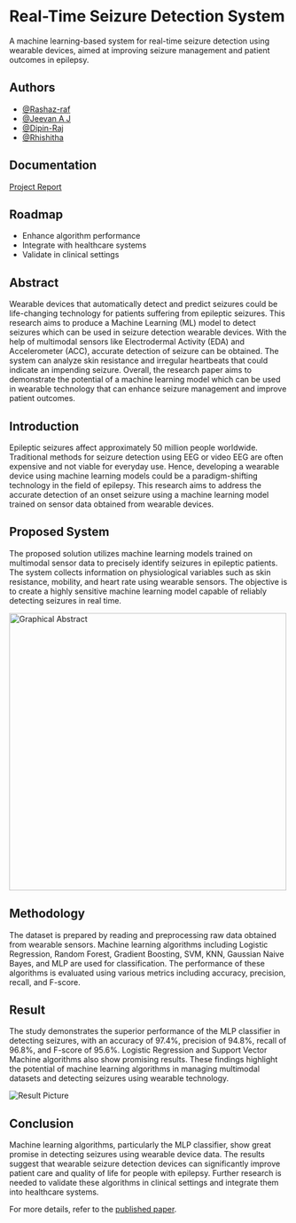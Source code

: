 # Real-Time Seizure Detection System

A machine learning-based system for real-time seizure detection using wearable devices, aimed at improving seizure management and patient outcomes in epilepsy.

## Authors
- [@Rashaz-raf](https://github.com/Rashaz-raf)
- [@Jeevan A J](https://github.com/Jee-371)
- [@Dipin-Raj](https://github.com/Dipin-Raj)
- [@Rhishitha](https://github.com/rishi7736)

## Documentation

[Project Report](https://github.com/Dipin-Raj/Real_Time_Seizure_Detection/files/15225291/PROJECT_REPORT.pdf)

## Roadmap

- Enhance algorithm performance
- Integrate with healthcare systems
- Validate in clinical settings

## Abstract

Wearable devices that automatically detect and predict seizures could be life-changing technology for patients suffering from epileptic seizures. This research aims to produce a Machine Learning (ML) model to detect seizures which can be used in seizure detection wearable devices. With the help of multimodal sensors like Electrodermal Activity (EDA) and Accelerometer (ACC), accurate detection of seizure can be obtained. The system can analyze skin resistance and irregular heartbeats that could indicate an impending seizure. Overall, the research paper aims to demonstrate the potential of a machine learning model which can be used in wearable technology that can enhance seizure management and improve patient outcomes.

## Introduction

Epileptic seizures affect approximately 50 million people worldwide. Traditional methods for seizure detection using EEG or video EEG are often expensive and not viable for everyday use. Hence, developing a wearable device using machine learning models could be a paradigm-shifting technology in the field of epilepsy. This research aims to address the accurate detection of an onset seizure using a machine learning model trained on sensor data obtained from wearable devices.

## Proposed System

The proposed solution utilizes machine learning models trained on multimodal sensor data to precisely identify seizures in epileptic patients. The system collects information on physiological variables such as skin resistance, mobility, and heart rate using wearable sensors. The objective is to create a highly sensitive machine learning model capable of reliably detecting seizures in real time.

<img src="https://github.com/Dipin-Raj/Real_Time_Seizure_Detection/assets/124481530/7f41243f-c4da-4824-9dde-5303cc94de14" alt="Graphical Abstract" width="500"/>

## Methodology

The dataset is prepared by reading and preprocessing raw data obtained from wearable sensors. Machine learning algorithms including Logistic Regression, Random Forest, Gradient Boosting, SVM, KNN, Gaussian Naive Bayes, and MLP are used for classification. The performance of these algorithms is evaluated using various metrics including accuracy, precision, recall, and F-score.

## Result

The study demonstrates the superior performance of the MLP classifier in detecting seizures, with an accuracy of 97.4%, precision of 94.8%, recall of 96.8%, and F-score of 95.6%. Logistic Regression and Support Vector Machine algorithms also show promising results. These findings highlight the potential of machine learning algorithms in managing multimodal datasets and detecting seizures using wearable technology.

![Result Picture](https://github.com/Dipin-Raj/Real_Time_Seizure_Detection/assets/124481530/14f34d21-83b5-463d-ab1c-d6eca4af4a8a)

## Conclusion

Machine learning algorithms, particularly the MLP classifier, show great promise in detecting seizures using wearable device data. The results suggest that wearable seizure detection devices can significantly improve patient care and quality of life for people with epilepsy. Further research is needed to validate these algorithms in clinical settings and integrate them into healthcare systems.

For more details, refer to the [published paper](https://ieeexplore.ieee.org/abstract/document/10334977).
